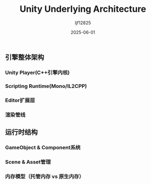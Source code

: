 ﻿---
title: "Unity Underlying Architecture"
date: 2025-06-01
categories: [Note]
tags: [Unity, Memory]
author: "ljf12825"
summary: Overview of Unity Underlying and Structure
---
## 引擎整体架构
### Unity Player(C++引擎内核)
### Scripting Runtime(Mono/IL2CPP)
### Editor扩展层
### 渲染管线

## 运行时结构
### GameObject & Component系统
### Scene & Asset管理
### 内存模型（托管内存 vs 原生内存）
